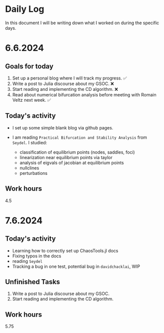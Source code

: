 # Daily Log

In this document I will be writing down what I worked on during the specific days.

# 6.6.2024

## Goals for today
1. Set up a personal blog where I will track my progress. ✅︎
2. Write a post to Julia discourse about my GSOC. ❌
3. Start reading and implementing the CD algorithm. ❌
4. Read about numerical bifurcation analysis before meeting with Romain Veltz next week. ✅︎

## Today's activity
* I set up some simple blank blog via github pages.
* I am reading `Practical Bifurcation and Stability Analysis` from `Seydel`. I studied:

    * classification of equilibrium points (nodes, saddles, foci)
    * linearization near equilibrium points via taylor
    * analysis of eigvals of jacobian at equilibrium points
    * nullclines
    * perturbations

## Work hours
4.5

# 7.6.2024 

## Today's activity
* Learning how to correctly set up ChaosTools.jl docs
* Fixing typos in the docs
* reading `Seydel`
* Tracking a bug in one test, potential bug in `davidchacklai`, WIP


## Unfinished Tasks
1. Write a post to Julia discourse about my GSOC.
2. Start reading and implementing the CD algorithm.

## Work hours
5.75
